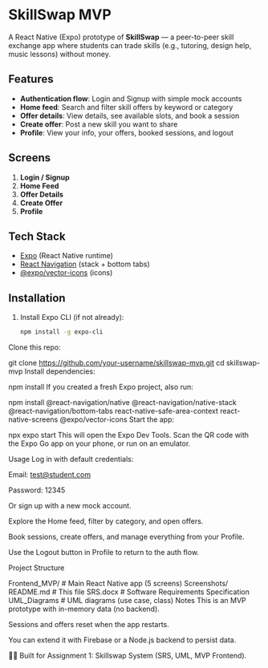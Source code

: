 # SkillSwap MVP

A React Native (Expo) prototype of **SkillSwap** — a peer-to-peer skill exchange app where students can trade skills (e.g., tutoring, design help, music lessons) without money.

## Features
- **Authentication flow**: Login and Signup with simple mock accounts
- **Home feed**: Search and filter skill offers by keyword or category
- **Offer details**: View details, see available slots, and book a session
- **Create offer**: Post a new skill you want to share
- **Profile**: View your info, your offers, booked sessions, and logout

## Screens
1. **Login / Signup**
2. **Home Feed**
3. **Offer Details**
4. **Create Offer**
5. **Profile**

## Tech Stack
- [Expo](https://expo.dev/) (React Native runtime)
- [React Navigation](https://reactnavigation.org/) (stack + bottom tabs)
- [@expo/vector-icons](https://docs.expo.dev/guides/icons/) (icons)

## Installation

1. Install Expo CLI (if not already):
   ```bash
   npm install -g expo-cli
Clone this repo:


git clone https://github.com/your-username/skillswap-mvp.git
cd skillswap-mvp
Install dependencies:


npm install
If you created a fresh Expo project, also run:

npm install @react-navigation/native @react-navigation/native-stack @react-navigation/bottom-tabs react-native-safe-area-context react-native-screens @expo/vector-icons
Start the app:

npx expo start
This will open the Expo Dev Tools. Scan the QR code with the Expo Go app on your phone, or run on an emulator.

Usage
Log in with default credentials:

Email: test@student.com

Password: 12345

Or sign up with a new mock account.

Explore the Home feed, filter by category, and open offers.

Book sessions, create offers, and manage everything from your Profile.

Use the Logout button in Profile to return to the auth flow.

Project Structure

Frontend_MVP/             # Main React Native app (5 screens)
Screenshots/
README.md           # This file
SRS.docx         # Software Requirements Specification
UML_Diagrams  # UML diagrams (use case, class)
Notes
This is an MVP prototype with in-memory data (no backend).

Sessions and offers reset when the app restarts.

You can extend it with Firebase or a Node.js backend to persist data.

👩‍💻 Built for Assignment 1: Skillswap System (SRS, UML, MVP Frontend).
